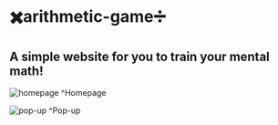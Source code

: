 # ✖️arithmetic-game➗
## A simple website for you to train your mental math!

![homepage](1.png)
^Homepage

![pop-up](2.png)
^Pop-up
